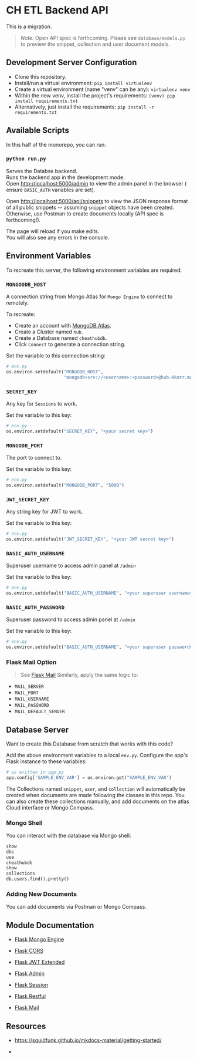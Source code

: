 # CH ETL Backend API

This is a migration.

[//]: # (The restful API is deployed at [cheathub-backend.herokuapp.com/]&#40;https://cheathub-backend.herokuapp.com/&#41;)

> *Note:* Open API spec is forthcoming. Please see `database/models.py` to preview the snippet, collection and user
> document models.

## Development Server Configuration

- Clone this repository.
- Install/run a virtual environment: `pip install virtualenv`
- Create a virtual environment (name "venv" can be any): `virtualenv venv`
- Within the new venv, install the project's requirements:
  `(venv) pip install requirements.txt`
- Alternatively, just install the requirements: `pip install -r requirements.txt`

## Available Scripts

In this half of the monorepo, you can run:

### `python run.py`

Serves the Databse backend.\
Runs the backend app in the development mode.\
Open [http://localhost:5000/admin](http://localhost:5000/admin) to view the admin panel in the browser (
ensure `BASIC_AUTH` variables are set).

Open [http://localhost:5000/api/snippets](http://localhost:5000/api/snippets) to view the JSON response format of all
public snippets -- assuming `snippet` objects have been created. Otherwise, use Postman to create documents locally (API
spec is forthcoming!).

The page will reload if you make edits.\
You will also see any errors in the console.

## Environment Variables

To recreate this server, the following environment variables are required:

### `MONGOODB_HOST`

A connection string from Mongo Atlas for `Mongo Engine` to connect to remotely.

To recreate:

- Create an account with [MongoDB Atlas](https://www.mongodb.com).
- Create a Cluster named `hub`.
- Create a Database named `cheathubdb`.
- Click `Connect` to generate a connection string.

Set the variable to this connection string:

```python
# env.py
os.environ.setdefault("MONGODB_HOST",
                      "mongodb+srv://<username>:<password>@hub.4kotr.mongodb.net/cheathubdb?retryWrites=true&w=majority")
```

### `SECRET_KEY`

Any key for `Sessions` to work.

Set the variable to this key:

```python
# env.py
os.environ.setdefault("SECRET_KEY", "<your secret key>")
```

### `MONGODB_PORT`

The port to connect to.

Set the variable to this key:

```python
# env.py
os.environ.setdefault("MONGODB_PORT", "5000")
```

### `JWT_SECRET_KEY`

Any string key for JWT to work.

Set the variable to this key:

```python
# env.py
os.environ.setdefault("JWT_SECRET_KEY", "<your JWT secret key>")
```

### `BASIC_AUTH_USERNAME`

Superuser username to access admin panel at `/admin`

Set the variable to this key:

```python
# env.py
os.environ.setdefault("BASIC_AUTH_USERNAME", "<your superuser username>")
```

### `BASIC_AUTH_PASSWORD`

Superuser password to access admin panel at `/admin`

Set the variable to this key:

```python
# env.py
os.environ.setdefault("BASIC_AUTH_USERNAME", "<your superuser password>")
```

### Flask Mail Option

> See [Flask Mail](https://pythonhosted.org/Flask-Mail/)
> Similarly, apply the same logic to:

- `MAIL_SERVER`
- `MAIL_PORT`
- `MAIL_USERNAME`
- `MAIL_PASSWORD`
- `MAIL_DEFAULT_SENDER`

## Database Server

Want to create this Database from scratch that works with this code?

Add the above environment variables to a local `env.py`.
Configure the app's Flask instance to these variables:

```python
# as written in app.py
app.config['SAMPLE_ENV_VAR'] = os.environ.get("SAMPLE_ENV_VAR")
```

The Collections named `snippet`, `user`, and `collection` will automatically be created when documents are made
following the classes in this repo. You can also create these collections manually, and add documents on the atlas Cloud
interface or Mongo Compass.

### Mongo Shell

You can interact with the database via Mongo shell:

```python
show
dbs
use
cheathubdb
show
collections
db.users.find().pretty()
```

### Adding New Documents

You can add documents via Postman or Mongo Compass.

## Module Documentation

- [Flask Mongo Engine](http://docs.mongoengine.org/projects/flask-mongoengine/en/latest/)

- [Flask CORS](https://flask-cors.readthedocs.io/en/latest/)

- [Flask JWT Extended](https://flask-jwt-extended.readthedocs.io/en/latest/)

- [Flask Admin](https://flask-admin.readthedocs.io/en/latest/)

- [Flask Session](https://flask-session.readthedocs.io/en/latest/)

- [Flask Restful](https://flask-restful.readthedocs.io/en/latest/)

- [Flask Mail](https://pythonhosted.org/Flask-Mail/)

## Resources

- https://squidfunk.github.io/mkdocs-material/getting-started/

- 


